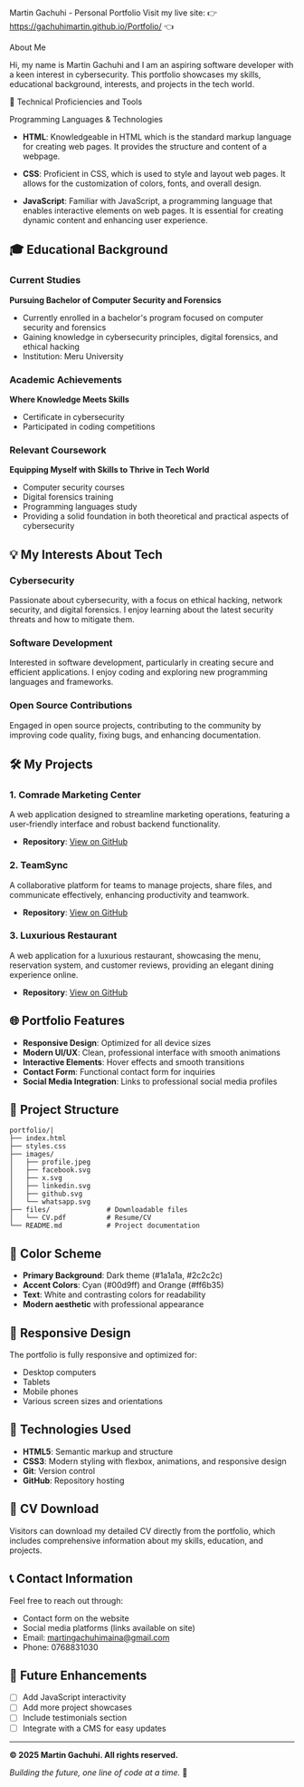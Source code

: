 Martin Gachuhi - Personal Portfolio
Visit my live site: 👉https://gachuhimartin.github.io/Portfolio/ 👈

 About Me

Hi, my name is Martin Gachuhi and I am an aspiring software developer with a keen interest in cybersecurity. This portfolio showcases my skills, educational background, interests, and projects in the tech world.

 🚀 Technical Proficiencies and Tools

 Programming Languages & Technologies

- **HTML**: Knowledgeable in HTML which is the standard markup language for creating web pages. It provides the structure and content of a webpage.

- **CSS**: Proficient in CSS, which is used to style and layout web pages. It allows for the customization of colors, fonts, and overall design.

- **JavaScript**: Familiar with JavaScript, a programming language that enables interactive elements on web pages. It is essential for creating dynamic content and enhancing user experience.

## 🎓 Educational Background

### Current Studies
**Pursuing Bachelor of Computer Security and Forensics**
- Currently enrolled in a bachelor's program focused on computer security and forensics
- Gaining knowledge in cybersecurity principles, digital forensics, and ethical hacking
- Institution: Meru University

### Academic Achievements
**Where Knowledge Meets Skills**
- Certificate in cybersecurity
- Participated in coding competitions

### Relevant Coursework
**Equipping Myself with Skills to Thrive in Tech World**
- Computer security courses
- Digital forensics training
- Programming languages study
- Providing a solid foundation in both theoretical and practical aspects of cybersecurity

## 💡 My Interests About Tech

### Cybersecurity
Passionate about cybersecurity, with a focus on ethical hacking, network security, and digital forensics. I enjoy learning about the latest security threats and how to mitigate them.

### Software Development
Interested in software development, particularly in creating secure and efficient applications. I enjoy coding and exploring new programming languages and frameworks.

### Open Source Contributions
Engaged in open source projects, contributing to the community by improving code quality, fixing bugs, and enhancing documentation.

## 🛠️ My Projects

### 1. Comrade Marketing Center
A web application designed to streamline marketing operations, featuring a user-friendly interface and robust backend functionality.
- **Repository**: [View on GitHub](https://github.com/Gachuhimartin/Comrade-marketing-center.git)

### 2. TeamSync
A collaborative platform for teams to manage projects, share files, and communicate effectively, enhancing productivity and teamwork.
- **Repository**: [View on GitHub](https://github.com/Gachuhimartin/Teamsync-startup-profile.git)

### 3. Luxurious Restaurant
A web application for a luxurious restaurant, showcasing the menu, reservation system, and customer reviews, providing an elegant dining experience online.
- **Repository**: [View on GitHub](https://github.com/Gachuhimartin/luxuriousrestuarant.git)

## 🌐 Portfolio Features

- **Responsive Design**: Optimized for all device sizes
- **Modern UI/UX**: Clean, professional interface with smooth animations
- **Interactive Elements**: Hover effects and smooth transitions
- **Contact Form**: Functional contact form for inquiries
- **Social Media Integration**: Links to professional social media profiles

## 📁 Project Structure

```
portfolio/|
├── index.html          
├── styles.css          
├── images/             
│   ├── profile.jpeg    
│   ├── facebook.svg    
│   ├── x.svg
│   ├── linkedin.svg
│   ├── github.svg
│   └── whatsapp.svg
├── files/              # Downloadable files
│   └── CV.pdf          # Resume/CV
└── README.md           # Project documentation
```

## 🎨 Color Scheme

- **Primary Background**: Dark theme (#1a1a1a, #2c2c2c)
- **Accent Colors**: Cyan (#00d9ff) and Orange (#ff6b35)
- **Text**: White and contrasting colors for readability
- **Modern aesthetic** with professional appearance

## 📱 Responsive Design

The portfolio is fully responsive and optimized for:
- Desktop computers
- Tablets
- Mobile phones
- Various screen sizes and orientations

## 🔧 Technologies Used

- **HTML5**: Semantic markup and structure
- **CSS3**: Modern styling with flexbox, animations, and responsive design
- **Git**: Version control
- **GitHub**: Repository hosting

## 📄 CV Download

Visitors can download my detailed CV directly from the portfolio, which includes comprehensive information about my skills, education, and projects.

## 📞 Contact Information

Feel free to reach out through:
- Contact form on the website
- Social media platforms (links available on site)
- Email: martingachuhimaina@gmail.com
- Phone: 0768831030

## 🎯 Future Enhancements

- [ ] Add JavaScript interactivity
- [ ] Add more project showcases
- [ ] Include testimonials section
- [ ] Integrate with a CMS for easy updates

---

**© 2025 Martin Gachuhi. All rights reserved.**

*Building the future, one line of code at a time.* 🚀
